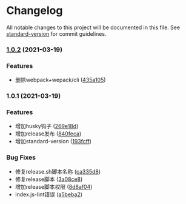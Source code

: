 # Changelog

All notable changes to this project will be documented in this file. See [standard-version](https://github.com/conventional-changelog/standard-version) for commit guidelines.

### [1.0.2](https://github.com/zhoucat/git-commit/compare/prefix_v1.0.1...prefix_v1.0.2) (2021-03-19)


### Features

* 删除webpack+wepack/cli ([435a105](https://github.com/zhoucat/git-commit/commit/435a105fa31905850b296378fcd63d3e34b0c647))

### 1.0.1 (2021-03-19)


### Features

* 增加husky钩子 ([269e18d](https://github.com/zhoucat/git-commit/commit/269e18d2d4567b16d80d6c7016bbd22080871635))
* 增加release发布 ([840feca](https://github.com/zhoucat/git-commit/commit/840feca83125e114ef1fadc6baa42575d8826bf8))
* 增加standard-version ([193fcff](https://github.com/zhoucat/git-commit/commit/193fcffa51c7c838a9c68969ffa5fe0ad7101dde))


### Bug Fixes

* 修复release.sh脚本名称 ([ca335d8](https://github.com/zhoucat/git-commit/commit/ca335d875cfa36b2112ccae650e33f58b6ba6ae1))
* 修复release脚本 ([3a08ce8](https://github.com/zhoucat/git-commit/commit/3a08ce87cfc35f7388cde23d1de9fa9eaf78dd73))
* 增加release脚本权限 ([8d8af04](https://github.com/zhoucat/git-commit/commit/8d8af0481a3adabd4ff6756104816b337c1a1314))
* index.js-lint错误 ([a5beba2](https://github.com/zhoucat/git-commit/commit/a5beba20d395f7df599c16f2e7d7dfd4ab8cf647))
